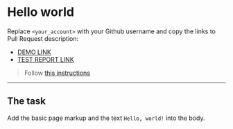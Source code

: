 # Hello world
Replace `<your_account>` with your Github username and copy the links to Pull Request description:
- [DEMO LINK](https://denis-bayazitov.github.io/layout_hello-world/)
- [TEST REPORT LINK](https://denis-bayazitov.github.io/layout_hello-world/report/html_report/)

> Follow [this instructions](https://mate-academy.github.io/layout_task-guideline/#how-to-solve-the-layout-tasks-on-github)
___

## The task 
Add the basic page markup and the text `Hello, world!` into the body.
